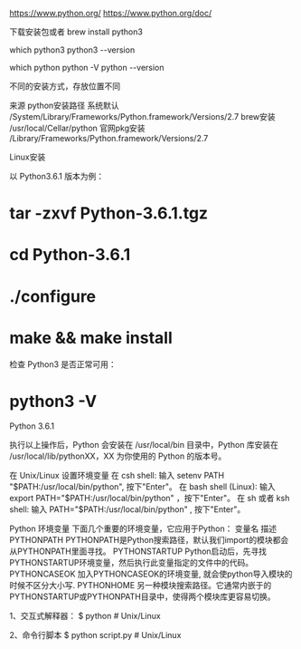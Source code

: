 https://www.python.org/
https://www.python.org/doc/


下载安装包或者
brew install python3

which python3
python3 --version

which python
python -V
python --version



不同的安装方式，存放位置不同

来源	python安装路径
系统默认	/System/Library/Frameworks/Python.framework/Versions/2.7
brew安装	/usr/local/Cellar/python
官网pkg安装	/Library/Frameworks/Python.framework/Versions/2.7



Linux安装

以 Python3.6.1 版本为例：
# tar -zxvf Python-3.6.1.tgz
# cd Python-3.6.1
# ./configure
# make && make install
检查 Python3 是否正常可用：

# python3 -V
Python 3.6.1

执行以上操作后，Python 会安装在 /usr/local/bin 目录中，Python 库安装在 /usr/local/lib/pythonXX，XX 为你使用的 Python 的版本号。


在 Unix/Linux 设置环境变量
在 csh shell: 输入
setenv PATH "$PATH:/usr/local/bin/python", 按下"Enter"。
在 bash shell (Linux): 输入
export PATH="$PATH:/usr/local/bin/python" ，按下"Enter"。
在 sh 或者 ksh shell: 输入
PATH="$PATH:/usr/local/bin/python" , 按下"Enter"。


Python 环境变量
下面几个重要的环境变量，它应用于Python：
变量名	描述
PYTHONPATH	PYTHONPATH是Python搜索路径，默认我们import的模块都会从PYTHONPATH里面寻找。
PYTHONSTARTUP	Python启动后，先寻找PYTHONSTARTUP环境变量，然后执行此变量指定的文件中的代码。
PYTHONCASEOK	加入PYTHONCASEOK的环境变量, 就会使python导入模块的时候不区分大小写.
PYTHONHOME	另一种模块搜索路径。它通常内嵌于的PYTHONSTARTUP或PYTHONPATH目录中，使得两个模块库更容易切换。


1、交互式解释器：
$ python # Unix/Linux

2、命令行脚本
$ python script.py # Unix/Linux


